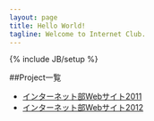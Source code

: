 ```yaml
---
layout: page
title: Hello World!
tagline: Welcome to Internet Club.
---
```

{% include JB/setup %}

##Project一覧

- [インターネット部Webサイト2011](http://moto-net.github.com/internet2011) 
- [インターネット部Webサイト2012](http://moto-net.github.com/internet2012)


